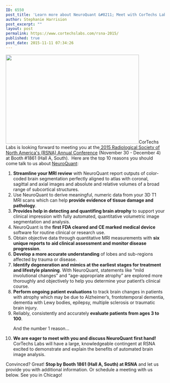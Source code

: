 ```yaml
---
ID: 6550
post_title: 'Learn more about NeuroQuant &#8211; Meet with CorTechs Labs at RSNA 2015'
author: Stephanie Harrision
post_excerpt: ""
layout: post
permalink: https://www.cortechslabs.com/rsna-2015/
published: true
post_date: 2015-11-11 07:34:26
---
```

<a href="https://blog.cortechslabs.com/wp-content/uploads/2015/06/ipad-man-2.jpg"><img class="wp-image-3952 alignright" src="https://blog.cortechslabs.com/wp-content/uploads/2015/06/ipad-man-2.jpg" alt="" width="422" height="281" /></a>CorTechs Labs is looking forward to meeting you at the<a href="http://www.rsna.org/"> 2015 Radiological Society of North America's (RSNA) Annual Conference</a> (November 30 - December 4) at Booth #1861 (Hall A, South).  Here are the top 10 reasons you should come talk to us about <a href="http://www.cortechslabs.com/neuroquant/">NeuroQuant</a>:
<ol>
 	<li><strong>Streamline your MRI review</strong> with NeuroQuant report outputs of color-coded brain segmentation perfectly aligned to atlas with coronal, sagittal and axial images and absolute and relative volumes of a broad range of subcortical structures.</li>
 	<li>Use NeuroQuant to derive meaningful, numeric data<strong> </strong>from your 3D T1 MRI scans which can help <strong>provide evidence of tissue damage and pathology</strong>.</li>
 	<li><strong>Provides help in detecting and quantifing brain atrophy</strong> to support your clinical impression with fully automated, quantitative volumetric image segmentation and analysis.</li>
 	<li>NeuroQuant is the <strong>first FDA cleared and CE marked medical device</strong> software for routine clinical or research use.</li>
 	<li>Obtain objective data through quantitative MRI measurements with <strong>six unique reports to</strong> <strong>aid clinical assessment and monitor disease progression</strong>.</li>
 	<li><strong>Develop a more accurate understanding</strong> of lobes and sub-regions affected by trauma or disease.</li>
 	<li><strong>Identify degeneration and mimics at the earliest stages for treatment and lifestyle planning</strong>. With NeuroQuant, statements like “mild involutional changes” and “age-appropriate atrophy” are explored more thoroughly and objectively to help you determine your patient’s clinical course.</li>
 	<li><strong>Perform ongoing patient evaluations</strong> to track brain changes in patients with atrophy which may be due to Alzheimer’s, frontotemporal dementia, dementia with Lewy bodies, epilepsy, multiple sclerosis or traumatic brain injury.</li>
 	<li>Reliably, consistently and accurately<strong> evaluate patients from ages 3 to 100</strong>.

And the number 1 reason...</li>
 	<li><strong>We are eager to meet with you and discuss NeuroQuant first hand!</strong> CorTechs Labs will have a large, knowledgeable contingent at RSNA excited to demonstrate and explain the benefits of automated brain image analysis.</li>
</ol>
Convinced? Great! <strong>Stop by Booth 1861 (Hall A, South) at RSNA</strong> and let us provide you with additional information. Or schedule a meeting with us below. See you in Chicago!
